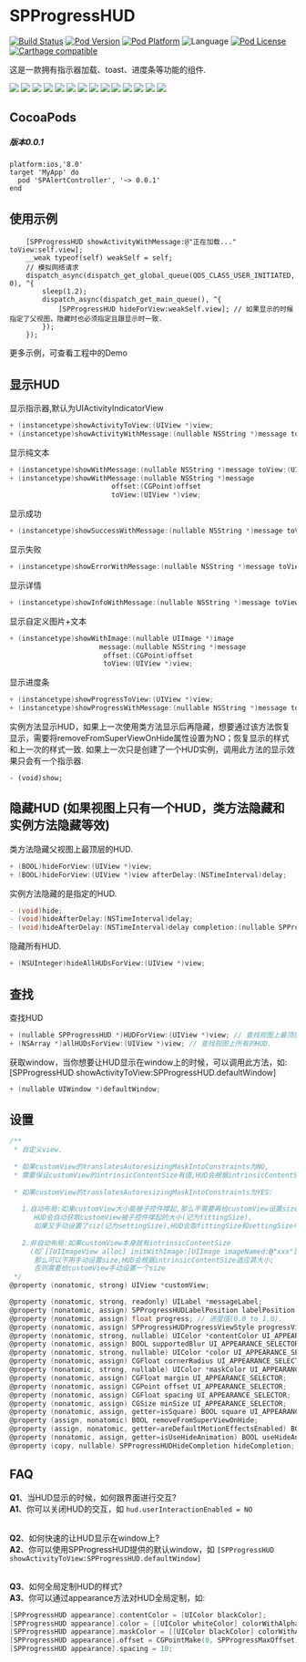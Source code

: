 # SPProgressHUD
[![Build Status](http://img.shields.io/travis/SPStore/SPProgressHUD.svg?style=flat)](https://travis-ci.org/SPStore/SPAlertController)
[![Pod Version](http://img.shields.io/cocoapods/v/SPProgressHUD.svg?style=flat)](http://cocoadocs.org/docsets/SPAlertController/)
[![Pod Platform](http://img.shields.io/cocoapods/p/SPProgressHUD.svg?style=flat)](http://cocoadocs.org/docsets/SPAlertController/)
![Language](https://img.shields.io/badge/language-Object--C-ff69b4.svg)
[![Pod License](http://img.shields.io/cocoapods/l/SPProgressHUD.svg?style=flat)](https://www.apache.org/licenses/LICENSE-2.0.html)
[![Carthage compatible](https://img.shields.io/badge/Carthage-compatible-4BC51D.svg?style=flat)](https://github.com/SPStore/SPProgressHUD)

这是一款拥有指示器加载、toast、进度条等功能的组件.

[![](https://raw.githubusercontent.com/wiki/SPStore/SPProgressHUD/Screetshots/1-small.png)](https://raw.githubusercontent.com/wiki/SPStore/SPProgressHUD/Screetshots/1.png)
[![](https://raw.githubusercontent.com/wiki/SPStore/SPProgressHUD/Screetshots/2-small.png)](https://raw.githubusercontent.com/wiki/SPStore/SPProgressHUD/Screetshots/2.png)
[![](https://raw.githubusercontent.com/wiki/SPStore/SPProgressHUD/Screetshots/3-small.png)](https://raw.githubusercontent.com/wiki/SPStore/SPProgressHUD/Screetshots/3.png)
[![](https://raw.githubusercontent.com/wiki/SPStore/SPProgressHUD/Screetshots/4-small.png)](https://raw.githubusercontent.com/wiki/SPStore/SPProgressHUD/Screetshots/4.png)
[![](https://raw.githubusercontent.com/wiki/SPStore/SPProgressHUD/Screetshots/5-small.png)](https://raw.githubusercontent.com/wiki/SPStore/SPProgressHUD/Screetshots/5.png)
[![](https://raw.githubusercontent.com/wiki/SPStore/SPProgressHUD/Screetshots/6-small.png)](https://raw.githubusercontent.com/wiki/SPStore/SPProgressHUD/Screetshots/6.png)
[![](https://raw.githubusercontent.com/wiki/SPStore/SPProgressHUD/Screetshots/7-small.png)](https://raw.githubusercontent.com/wiki/SPStore/SPProgressHUD/Screetshots/7.png)
[![](https://raw.githubusercontent.com/wiki/SPStore/SPProgressHUD/Screetshots/8-small.png)](https://raw.githubusercontent.com/wiki/SPStore/SPProgressHUD/Screetshots/8.png)
[![](https://raw.githubusercontent.com/wiki/SPStore/SPProgressHUD/Screetshots/9-small.png)](https://raw.githubusercontent.com/wiki/SPStore/SPProgressHUD/Screetshots/9.png)
[![](https://raw.githubusercontent.com/wiki/SPStore/SPProgressHUD/Screetshots/10-small.png)](https://raw.githubusercontent.com/wiki/SPStore/SPProgressHUD/Screetshots/10.png)
[![](https://raw.githubusercontent.com/wiki/SPStore/SPProgressHUD/Screetshots/11-small.png)](https://raw.githubusercontent.com/wiki/SPStore/SPProgressHUD/Screetshots/11.png)
[![](https://raw.githubusercontent.com/wiki/SPStore/SPProgressHUD/Screetshots/12-small.png)](https://raw.githubusercontent.com/wiki/SPStore/SPProgressHUD/Screetshots/12.png)
[![](https://raw.githubusercontent.com/wiki/SPStore/SPProgressHUD/Screetshots/13-small.png)](https://raw.githubusercontent.com/wiki/SPStore/SPProgressHUD/Screetshots/13.png)
[![](https://raw.githubusercontent.com/wiki/SPStore/SPProgressHUD/Screetshots/14-small.png)](https://raw.githubusercontent.com/wiki/SPStore/SPProgressHUD/Screetshots/14.png)

## CocoaPods
##### 版本0.0.1
```
platform:ios,'8.0'
target 'MyApp' do
  pod 'SPAlertController', '~> 0.0.1'
end
```
## 使用示例
```
    [SPProgressHUD showActivityWithMessage:@"正在加载..." toView:self.view];
    __weak typeof(self) weakSelf = self;
    // 模拟网络请求
    dispatch_async(dispatch_get_global_queue(QOS_CLASS_USER_INITIATED, 0), ^{
        sleep(1.2);
        dispatch_async(dispatch_get_main_queue(), ^{
            [SPProgressHUD hideForView:weakSelf.view]; // 如果显示的时候指定了父视图，隐藏时也必须指定且跟显示时一致.
        });
    });
```
更多示例，可查看工程中的Demo

## 显示HUD
显示指示器,默认为UIActivityIndicatorView
```objective-c
+ (instancetype)showActivityToView:(UIView *)view;
+ (instancetype)showActivityWithMessage:(nullable NSString *)message toView:(UIView *)view;
```
显示纯文本
```objective-c
+ (instancetype)showWithMessage:(nullable NSString *)message toView:(UIView *)view;
+ (instancetype)showWithMessage:(nullable NSString *)message
                         offset:(CGPoint)offset
                         toView:(UIView *)view;
```
显示成功
```objective-c
+ (instancetype)showSuccessWithMessage:(nullable NSString *)message toView:(UIView *)view;
```
显示失败
```objective-c
+ (instancetype)showErrorWithMessage:(nullable NSString *)message toView:(UIView *)view;
```
显示详情
```objective-c
+ (instancetype)showInfoWithMessage:(nullable NSString *)message toView:(UIView *)view;
```
显示自定义图片+文本
```objective-c
+ (instancetype)showWithImage:(nullable UIImage *)image
                      message:(nullable NSString *)message
                       offset:(CGPoint)offset
                       toView:(UIView *)view;
```
显示进度条
```objective-c
+ (instancetype)showProgressToView:(UIView *)view;
+ (instancetype)showProgressWithMessage:(nullable NSString *)message toView:(UIView *)view;
```
实例方法显示HUD，如果上一次使用类方法显示后再隐藏，想要通过该方法恢复显示，需要将removeFromSuperViewOnHide属性设置为NO；恢复显示的样式和上一次的样式一致. 如果上一次只是创建了一个HUD实例，调用此方法的显示效果只会有一个指示器.

```
- (void)show;
```
## 隐藏HUD (如果视图上只有一个HUD，类方法隐藏和实例方法隐藏等效)
类方法隐藏父视图上最顶层的HUD.
```objective-c
+ (BOOL)hideForView:(UIView *)view;
+ (BOOL)hideForView:(UIView *)view afterDelay:(NSTimeInterval)delay;
```
实例方法隐藏的是指定的HUD.
```objective-c
- (void)hide;
- (void)hideAfterDelay:(NSTimeInterval)delay;
- (void)hideAfterDelay:(NSTimeInterval)delay completion:(nullable SPProgressHUDHideCompletion)completion;
```
隐藏所有HUD.
```objective-c
+ (NSUInteger)hideAllHUDsForView:(UIView *)view;
```
## 查找
查找HUD
```objective-c
+ (nullable SPProgressHUD *)HUDForView:(UIView *)view; // 查找视图上最顶层的HUD.
+ (NSArray *)allHUDsForView:(UIView *)view; // 查找视图上所有的HUD.
```
获取window，当你想要让HUD显示在window上的时候，可以调用此方法，如:[SPProgressHUD showActivityToView:SPProgressHUD.defaultWindow]
```objective-c
+ (nullable UIWindow *)defaultWindow;
```
## 设置
```objective-c
/**
 * 自定义view.
 
 * 如果customView的translatesAutoresizingMaskIntoConstraints为NO,
 * 需要保证customView的intrinsicContentSize有值,HUD会根据intrinsicContentSize自动适应其大小.
 
 * 如果customView的translatesAutoresizingMaskIntoConstraints为YES:
 
   1.自动布局:如果customView大小能被子控件撑起,那么不需要再给customView设置size,
      HUD会自动获取customView被子控件撑起的大小(记为fittingSize),
      如果又手动设置了siz(记为settingSize),HUD会取fittingSize和settingSize中较大的那一个.
 
   2.非自动布局:如果customView本身就有intrinsicContentSize
     (如`[[UIImageView alloc] initWithImage:[UIImage imageNamed:@"xxx"]]`),
      那么可以不用手动设置size,HUD会根据intrinsicContentSize适应其大小;
      否则需要给customView手动设置一个size
 */
@property (nonatomic, strong) UIView *customView;
```
```objective-c
@property (nonatomic, strong, readonly) UILabel *messageLabel;                                         // 展示文本消息的Label.
@property (nonatomic, assign) SPProgressHUDLabelPosition labelPosition UI_APPEARANCE_SELECTOR;         // messageLabel的位置,默认在下.
@property (nonatomic, assign) float progress; // 进度值(0.0 to 1.0).
@property (nonatomic, assign) SPProgressHUDProgressViewStyle progressViewStyle UI_APPEARANCE_SELECTOR; // 进度条样式.
@property (nonatomic, strong, nullable) UIColor *contentColor UI_APPEARANCE_SELECTOR;                  // 内容颜色,比如UILabel的textColor,自带UIActivityIndicatorView的color,UIImage的tintColor等. 默认[UIColor colorWithWhite:0.f alpha:0.7f].
@property (nonatomic, assign) BOOL supportedBlur UI_APPEARANCE_SELECTOR;                               // 是否支持模糊效果,默认YES.
@property (nonatomic, strong, nullable) UIColor *color UI_APPEARANCE_SELECTOR;                         // 内容所在容器的背景色. 如果想要使用实体颜色,需要将supportedBlur置为NO.否则color会有模糊效果.
@property (nonatomic, assign) CGFloat cornerRadius UI_APPEARANCE_SELECTOR;                             // 圆角半径. 如果想要设置圆角半径为宽/高的一半,设置该值为足够大就可以.
@property (nonatomic, strong, nullable) UIColor *maskColor UI_APPEARANCE_SELECTOR;                     // 蒙层背景颜色(如果直接设置HUD的backgroundColor没有alpha渐变动画).
@property (nonatomic, assign) CGFloat margin UI_APPEARANCE_SELECTOR;                                   // 内容的四周边距,同时也是HUD相对屏幕边缘的最小边距.
@property (nonatomic, assign) CGPoint offset UI_APPEARANCE_SELECTOR;                                   // 相对中心点的偏移,默认CGPointZero(居中).你可以使用SPProgressMaxOffset和 -SPProgressMaxOffset移动HUD到屏幕边缘.距离屏幕边缘的距离为margin.例如,CGPointMake(0.f, SPProgressMaxOffset)处于距离屏幕底部为margin的位置.
@property (nonatomic, assign) CGFloat spacing UI_APPEARANCE_SELECTOR;                                  // 子控件之间的间距.
@property (nonatomic, assign) CGSize minSize UI_APPEARANCE_SELECTOR;                                   // 最小size.默认CGSizeZero. 如果设置了该值,则HUD的实际显示大小 >= minSize.
@property (nonatomic, assign, getter=isSquare) BOOL square UI_APPEARANCE_SELECTOR;                     // 是否强制宽高相等.
@property (assign, nonatomic) BOOL removeFromSuperViewOnHide;                                          // 隐藏时是否从父视图上移除,当采用类方法显示时,默认YES.
@property (assign, nonatomic, getter=areDefaultMotionEffectsEnabled) BOOL defaultMotionEffectsEnabled UI_APPEARANCE_SELECTOR;// 是否拥有视觉差效果,默认YES.
@property (nonatomic, assign, getter=isUseHideAnimation) BOOL useHideAnimation UI_APPEARANCE_SELECTOR; // 是否使用隐藏动画,默认YES.
@property (copy, nullable) SPProgressHUDHideCompletion hideCompletion;                                 // 隐藏完成时的回调.隐藏动画执行完成才开始回调,如果想要隐藏时立即回调,可设置`useHideAnimation`为NO.

```

## FAQ
**Q1**、当HUD显示的时候，如何跟界面进行交互?<br>
**A1**、你可以关闭HUD的交互，如 `hud.userInteractionEnabled = NO`<br><br>

**Q2**、如何快速的让HUD显示在window上?<br>
**A2**、你可以使用SPProgressHUD提供的默认window，如 `[SPProgressHUD showActivityToView:SPProgressHUD.defaultWindow]`<br><br>

**Q3**、如何全局定制HUD的样式?<br>
**A3**、你可以通过appearance方法对HUD全局定制，如:
```objective-c
[SPProgressHUD appearance].contentColor = [UIColor blackColor];
[SPProgressHUD appearance].color = [[UIColor whiteColor] colorWithAlphaComponent:0.75];
[SPProgressHUD appearance].maskColor = [[UIColor blackColor] colorWithAlphaComponent:0.4];
[SPProgressHUD appearance].offset = CGPointMake(0, SPProgressMaxOffset);
[SPProgressHUD appearance].spacing = 10;
```



